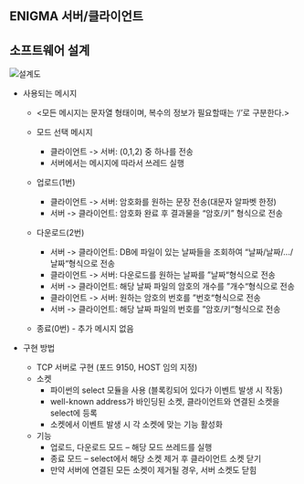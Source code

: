 ENIGMA 서버/클라이언트
------------------------------

## 소프트웨어 설계
![설계도](https://github.com/golapaduck/Enigma/assets/73866752/f53fd400-0db3-4bcd-b629-cca36d88d094)

* 사용되는 메시지
    * <모든 메시지는 문자열 형태이며, 복수의 정보가 필요할때는 ‘/’로 구분한다.>
    * 모드 선택 메시지
      * 클라이언트 -> 서버: (0,1,2) 중 하나를 전송
      * 서버에서는 메시지에 따라서 쓰레드 실행

    * 업로드(1번)
      * 클라이언트 -> 서버: 암호화를 원하는 문장 전송(대문자 알파벳 한정)
      * 서버 -> 클라이언트: 암호화 완료 후 결과물을 “암호/키” 형식으로 전송

    * 다운로드(2번)
      * 서버 -> 클라이언트: DB에 파일이 있는 날짜들을 조회하여 “날짜/날짜/.../날짜“형식으로 전송
      * 클라이언트 -> 서버: 다운로드를 원하는 날짜를 ”날짜“형식으로 전송
      * 서버 -> 클라이언트: 해당 날짜 파일의 암호의 개수를 ”개수“형식으로 전송
      * 클라이언트 -> 서버: 원하는 암호의 번호를 ”번호“형식으로 전송
      * 서버 -> 클라이언트: 해당 날짜 파일의 번호를 ”암호/키“형식으로 전송

    * 종료(0번) - 추가 메시지 없음

* 구현 방법
  * TCP 서버로 구현 (포드 9150, HOST 임의 지정)
  * 소켓
    * 파이썬의 select 모듈을 사용 (블록킹되어 있다가 이벤트 발생 시 작동)
    * well-known address가 바인딩된 소켓, 클라이언트와 연결된 소켓을 select에 등록
    * 소켓에서 이벤트 발생 시 각 소켓에 맞는 기능 활성화
  * 기능
    * 업로드, 다운로드 모드 – 해당 모드 쓰레드를 실행
    * 종료 모드 – select에서 해당 소켓 제거 후 클라이언트 소켓 닫기
    * 만약 서버에 연결된 모든 소켓이 제거될 경우, 서버 소켓도 닫힘
